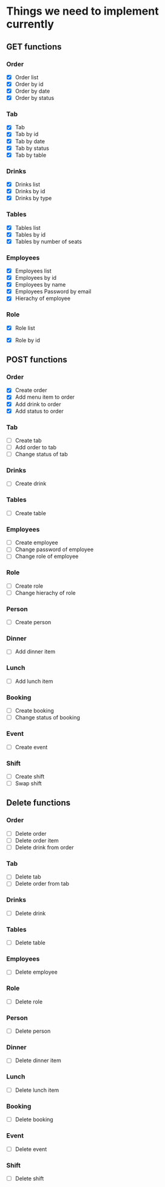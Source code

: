 # Things we need to implement currently

## GET functions
### Order
- [x] Order list
- [x] Order by id
- [x] Order by date
- [x] Order by status

### Tab
- [x] Tab
- [x] Tab by id
- [x] Tab by date
- [x] Tab by status
- [x] Tab by table

### Drinks
- [x] Drinks list
- [x] Drinks by id
- [x] Drinks by type

### Tables
- [x] Tables list
- [x] Tables by id
- [x] Tables by number of seats

### Employees
- [x] Employees list
- [x] Employees by id
- [x] Employees by name
- [x] Employees Password by email
- [x] Hierachy of employee

### Role
- [x] Role list
- [x] Role by id



## POST functions
### Order
- [x] Create order
- [x] Add menu item to order
- [x] Add drink to order
- [x] Add status to order

### Tab
- [ ] Create tab
- [ ] Add order to tab
- [ ] Change status of tab

### Drinks
- [ ] Create drink

### Tables
- [ ] Create table

### Employees
- [ ] Create employee
- [ ] Change password of employee
- [ ] Change role of employee

### Role
- [ ] Create role
- [ ] Change hierachy of role

### Person
- [ ] Create person

### Dinner
- [ ] Add dinner item

### Lunch
- [ ] Add lunch item

### Booking
- [ ] Create booking
- [ ] Change status of booking

### Event
- [ ] Create event

### Shift
- [ ] Create shift
- [ ] Swap shift

## Delete functions
### Order
- [ ] Delete order
- [ ] Delete order item
- [ ] Delete drink from order

### Tab
- [ ] Delete tab
- [ ] Delete order from tab

### Drinks
- [ ] Delete drink

### Tables
- [ ] Delete table

### Employees
- [ ] Delete employee

### Role
- [ ] Delete role

### Person
- [ ] Delete person

### Dinner
- [ ] Delete dinner item

### Lunch
- [ ] Delete lunch item

### Booking
- [ ] Delete booking

### Event
- [ ] Delete event

### Shift
- [ ] Delete shift